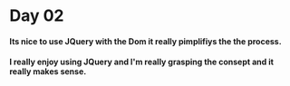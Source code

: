 # Day 02  
#### Its nice to use JQuery with the Dom it really pimplifiys the the process.  
#### I really enjoy using JQuery and I'm really grasping the consept and it really makes sense.

